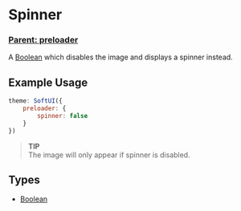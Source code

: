 # Spinner

### **[Parent: preloader](/docs/preloader/)**

A [Boolean](https://developer.mozilla.org/en-US/docs/Web/JavaScript/Reference/Global_Objects/Boolean) which disables the image and displays a spinner instead.

## Example Usage

```js
theme: SoftUI({
    preloader: {
        spinner: false
    }
})
```

> **TIP**<br>
> The image will only appear if spinner is disabled.

## Types

-   [Boolean](https://developer.mozilla.org/en-US/docs/Web/JavaScript/Reference/Global_Objects/Boolean)
